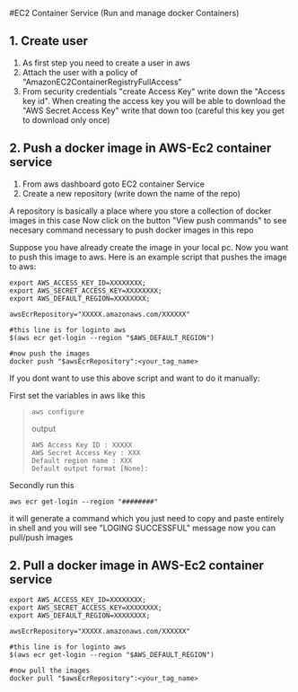 #EC2 Container Service (Run and manage docker Containers)

## 1. Create user

1. As first step you need to create a user in aws
2. Attach the user with a policy of "AmazonEC2ContainerRegistryFullAccess"
3. From security credentials "create Access Key" write down the "Access key id". When creating the access key you will be able to download the "AWS Secret Access Key" write that down too (careful this key you get to download only once)


## 2. Push a docker image in AWS-Ec2 container service


1. From aws dashboard goto EC2 container Service
2. Create a new repository (write down the name of the repo)


A repository is basically a place where you store a collection of docker images in this case
Now click on the button "View push commands" to see necesary command necessary to push docker images in this repo

Suppose you have already create the image in your local pc. Now you want to push this image to aws. Here is an example script that pushes the image to aws:

```
export AWS_ACCESS_KEY_ID=XXXXXXXX;
export AWS_SECRET_ACCESS_KEY=XXXXXXXX;
export AWS_DEFAULT_REGION=XXXXXXXX;

awsEcrRepository="XXXXX.amazonaws.com/XXXXXX"

#this line is for loginto aws
$(aws ecr get-login --region "$AWS_DEFAULT_REGION")

#now push the images
docker push "$awsEcrRepository":<your_tag_name>
```


If you dont want to use this above script and want to do it manually:

First set the variables in aws like this
>```
>aws configure
>```
>output
>```
>AWS Access Key ID : XXXXX
>AWS Secret Access Key : XXX
>Default region name : XXX
>Default output format [None]:
>```

Secondly run this
```
aws ecr get-login --region "########"
```
it will generate a command which you just need to copy and paste entirely in shell and you will see "LOGING SUCCESSFUL" message now you can pull/push images



## 2. Pull a docker image in AWS-Ec2 container service


```
export AWS_ACCESS_KEY_ID=XXXXXXXX;
export AWS_SECRET_ACCESS_KEY=XXXXXXXX;
export AWS_DEFAULT_REGION=XXXXXXXX;

awsEcrRepository="XXXXX.amazonaws.com/XXXXXX"

#this line is for loginto aws
$(aws ecr get-login --region "$AWS_DEFAULT_REGION")

#now pull the images
docker pull "$awsEcrRepository":<your_tag_name>
```
